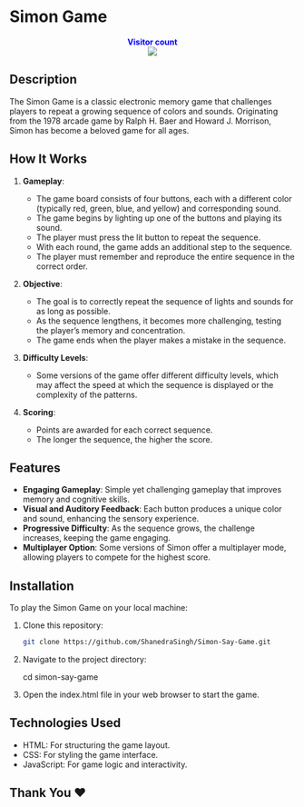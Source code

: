 # Simon Game

<p align="center">
  <b style="color: blue;  ">Visitor count</b>
  <br>
  <a style="" href="https://github.com/ShanedraSingh">
  <img src="https://profile-counter.glitch.me/Simon-Say-Game/count.svg" />
  </a>
</p>


## Description

The Simon Game is a classic electronic memory game that challenges players to repeat a growing sequence of colors and sounds. Originating from the 1978 arcade game by Ralph H. Baer and Howard J. Morrison, Simon has become a beloved game for all ages.

## How It Works

1. **Gameplay**:
   - The game board consists of four buttons, each with a different color (typically red, green, blue, and yellow) and corresponding sound.
   - The game begins by lighting up one of the buttons and playing its sound.
   - The player must press the lit button to repeat the sequence.
   - With each round, the game adds an additional step to the sequence.
   - The player must remember and reproduce the entire sequence in the correct order.

2. **Objective**:
   - The goal is to correctly repeat the sequence of lights and sounds for as long as possible.
   - As the sequence lengthens, it becomes more challenging, testing the player’s memory and concentration.
   - The game ends when the player makes a mistake in the sequence.

3. **Difficulty Levels**:
   - Some versions of the game offer different difficulty levels, which may affect the speed at which the sequence is displayed or the complexity of the patterns.

4. **Scoring**:
   - Points are awarded for each correct sequence.
   - The longer the sequence, the higher the score.

## Features

- **Engaging Gameplay**: Simple yet challenging gameplay that improves memory and cognitive skills.
- **Visual and Auditory Feedback**: Each button produces a unique color and sound, enhancing the sensory experience.
- **Progressive Difficulty**: As the sequence grows, the challenge increases, keeping the game engaging.
- **Multiplayer Option**: Some versions of Simon offer a multiplayer mode, allowing players to compete for the highest score.

## Installation

To play the Simon Game on your local machine:

1. Clone this repository:
   ```bash
   git clone https://github.com/ShanedraSingh/Simon-Say-Game.git

2. Navigate to the project directory:

   cd simon-say-game

3. Open the index.html file in your web browser to start the game.

## Technologies Used
   
- HTML: For structuring the game layout.
- CSS: For styling the game interface.
- JavaScript: For game logic and interactivity.

## Thank You &#10084;
  


 
 

   